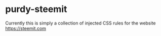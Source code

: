# purdy-steemit
Currently this is simply a collection of injected CSS rules for the website https://steemit.com
